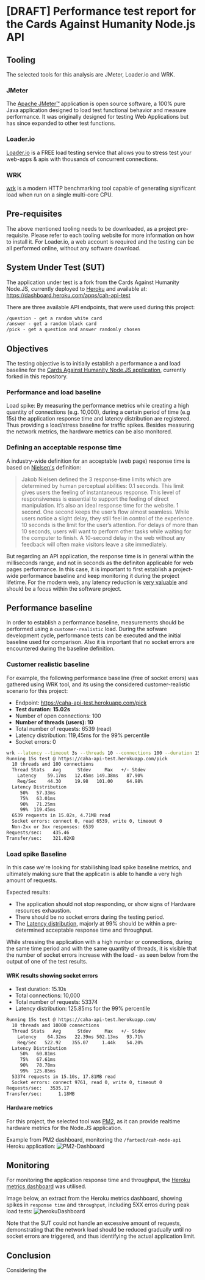 # [DRAFT] Performance test report for the Cards Against Humanity Node.js API

## Tooling
The selected tools for this analysis are JMeter, Loader.io and WRK.

### JMeter
The [Apache JMeter™](https://jmeter.apache.org/) application is open source software, a 100% pure Java application designed to load test functional behavior and measure performance. It was originally designed for testing Web Applications but has since expanded to other test functions.

### Loader.io
[Loader.io](https://loader.io/) is a FREE load testing service that allows you to stress test your web-apps & apis with thousands of concurrent connections.

### WRK
[wrk](https://github.com/wg/wrk) is a modern HTTP benchmarking tool capable of generating significant load when run on a single multi-core CPU.

## Pre-requisites
The above mentioned tooling needs to be downloaded, as a project pre-requisite. Please refer to each tooling website for more information on how to install it. For Loader.io, a web account is required and the testing can be all performed online, without any software download.

## System Under Test (SUT)
The application under test is a fork from the Cards Against Humanity Node.JS, currently deployed to [Heroku](www.heroku.com) and available at: https://dashboard.heroku.com/apps/cah-api-test 

There are three available API endpoints, that were used during this project:
``` txt
/question - get a random white card
/answer - get a random black card
/pick - get a question and answer randomly chosen
```

## Objectives
The testing objective is to initially establish a performance a and load baseline for the [Cards Against Humanity Node.JS application](https://github.com/fartec0/cah-node-api/), currently forked in this repository.

### Performance and load baseline
Load spike: By measuring the performance metrics while creating a high quantity of connections (e.g. 10,000), during a certain period of time (e.g 15s) the application response time and latency distribution are registered. Thus providing a load/stress baseline for traffic spikes. 
Besides measuring the network metrics, the hardware metrics can be also monitored.

### Defining an acceptable response time
A industry-wide definition for an acceptable (web page) response time is based on [Nielsen's](https://www.nngroup.com/articles/response-times-3-important-limits/) definition:
> Jakob Nielsen defined the 3 response-time limits which are determined by human perceptual abilities:
0.1 seconds. This limit gives users the feeling of instantaneous response. This level of responsiveness is essential to support the feeling of direct manipulation. It’s also an ideal response time for the website.
1 second. One second keeps the user’s flow almost seamless. While users notice a slight delay, they still feel in control of the experience.
10 seconds is the limit for the user’s attention. For delays of more than 10 seconds, users will want to perform other tasks while waiting for the computer to finish. A 10-second delay in the web without any feedback will often make visitors leave a site immediately.

But regarding an API application, the response time is in general within the milliseconds range, and not in seconds as the definiton applicable for web pages performance. In this case, it is important to first establish a project-wide performance baseline and keep monitoring it during the project lifetime. 
For the modern web, any latency reduction is [very valuable](https://www.gigaspaces.com/blog/amazon-found-every-100ms-of-latency-cost-them-1-in-sales) and should be a focus within the software project.

## Performance baseline

In order to establish a performance baseline, measurements should be performed using a `customer-realistic` load. During the sofware development cycle, performance tests can be executed and the initial baseline used for comparison. Also it is important that no socket errors are encountered during the baseline definition.

### Customer realistic baseline
For example, the following performance baseline (free of socket errors) was gathered using WRK tool, and its using the considered customer-realistic scenario for this project:
- Endpoint: https://caha-api-test.herokuapp.com/pick
- **Test duration: 15.02s**
- Number of open connections: 100
- **Number of threads (users): 10**
- Total number of requests: 6539 (read)
- Latency distribution: 119,45ms for the 99% percentile
- Socket errors: 0

``` bash
wrk --latency --timeout 3s --threads 10 --connections 100 --duration 15s https://caha-api-test.herokuapp.com/pick
Running 15s test @ https://caha-api-test.herokuapp.com/pick
  10 threads and 100 connections
  Thread Stats   Avg      Stdev     Max   +/- Stdev
    Latency    59.17ms   12.45ms 149.38ms   87.90%
    Req/Sec    44.30     19.98   101.00     64.98%
  Latency Distribution
     50%   57.33ms
     75%   63.01ms
     90%   71.25ms
     99%  119.45ms
  6539 requests in 15.02s, 4.71MB read
  Socket errors: connect 0, read 6539, write 0, timeout 0
  Non-2xx or 3xx responses: 6539
Requests/sec:    435.46
Transfer/sec:    321.02KB
```

### Load spike Baseline 
In this case we're looking for stabilishing load spike baseline metrics, and ultimately making sure that the applicatin is able to handle a very high amount of requests. 

Expected results:
- The application should not stop responding, or show signs of Hardware resources exhaustion.
- There should be no socket errors during the testing period.
- The [Latency distribution](https://engineering.linkedin.com/performance/who-moved-my-99th-percentile-latency), majorly at 99% should be within a pre-determined acceptable response time and throughput.

While stressing the application with a high number or connections, during the same time period and with the same quantity of threads, it is visible that the number of socket errors increase with the load - as seen below from the output of one of the test results. 

#### WRK results showing socket errors
- Test duration: 15.10s
- Total connections: 10,000
- Total number of requests: 53374
- Latency distribution: 125.85ms for the 99% percentile

``` bash
Running 15s test @ https://caha-api-test.herokuapp.com/
  10 threads and 10000 connections
  Thread Stats   Avg      Stdev     Max   +/- Stdev
    Latency    64.32ms   22.39ms 502.13ms   93.71%
    Req/Sec   522.92    355.07     1.44k    54.20%
  Latency Distribution
     50%   60.81ms
     75%   67.61ms
     90%   78.78ms
     99%  125.85ms
  53374 requests in 15.10s, 17.81MB read
  Socket errors: connect 9761, read 0, write 0, timeout 0
Requests/sec:   3535.17
Transfer/sec:      1.18MB
```

#### Hardware metrics
For this project, the selected tool was [PM2](https://pm2.io), as it can provide realtime hardware metrics for the Node.JS application.

Example from PM2 dashboard, monitoring the `/fartec0/cah-node-api` Heroku application:
![PM2-Dashboard](https://user-images.githubusercontent.com/1813225/156917326-f64504cc-f3cb-4e75-ade8-c1965b16cd00.png)

## Monitoring
For monitoring the application response time and throughput, the [Heroku metrics dashboard](https://dashboard.heroku.com/apps/cah-api-test/metrics/web) was utilised. 

Image below, an extract from the Heroku metrics dashboard, showing spikes in `response time` and `throughput`, including 5XX erros during peak load tests:
![herokuDashboard](https://user-images.githubusercontent.com/1813225/156922757-01e9c983-eb5f-4e9d-9dad-d3676ea8c1c4.png)

Note that the SUT could not handle an excessive amount of requests, demonstrating that the network load should be reduced gradually until no socket errors are triggered, and thus identifying the actual application limit.



## Conclusion
Considering the 
